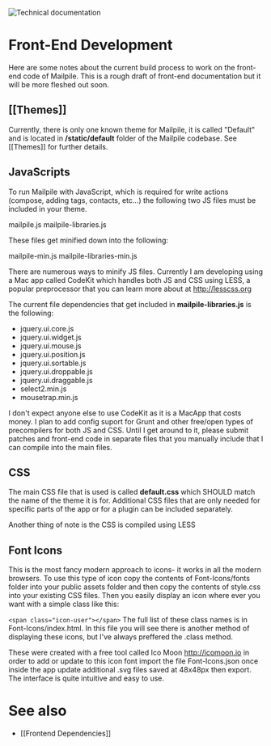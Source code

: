 ![Technical documentation](https://github.com/pagekite/Mailpile/wiki/images/page-technical.png)

# Front-End Development

Here are some notes about the current build process to work on the front-end code of Mailpile. This is a  rough draft of front-end documentation but it will be more fleshed out soon.

## [[Themes]]

Currently, there is only one known theme for Mailpile, it is called "Default" and is located in **/static/default** folder of the Mailpile codebase. See [[Themes]] for further details.

## JavaScripts

To run Mailpile with JavaScript, which is required for write actions (compose, adding tags, contacts, etc...) the following two JS files must be included in your theme.

mailpile.js
mailpile-libraries.js

These files get minified down into the following:

mailpile-min.js
mailpile-libraries-min.js

There are numerous ways to minify JS files. Currently I am developing using a Mac app called CodeKit which handles both JS and CSS using LESS, a popular preprocessor that you can learn more about at http://lesscss.org 

The current file dependencies that get included in **mailpile-libraries.js** is the following:

* jquery.ui.core.js
* jquery.ui.widget.js
* jquery.ui.mouse.js
* jquery.ui.position.js
* jquery.ui.sortable.js
* jquery.ui.droppable.js
* jquery.ui.draggable.js
* select2.min.js
* mousetrap.min.js

I don't expect anyone else to use CodeKit as it is a MacApp that costs money. I plan to add config suport for Grunt and other free/open types of precompilers for both JS and CSS. Until I get around to it, please submit patches and front-end code in separate files that you manually include that I can compile into the main files.


## CSS

The main CSS file that is used is called **default.css** which SHOULD match the name of the theme it is for. Additional CSS files that are only needed for specific parts of the app or for a plugin can be included separately. 

Another thing of note is the CSS is compiled using LESS 


## Font Icons

This is the most fancy modern approach to icons- it works in all the modern browsers. To use this type of icon copy the contents of Font-Icons/fonts folder into your public assets folder and then copy the contents of style.css into your existing CSS files. Then you easily display an icon where ever you want with a simple class like this:

```<span class="icon-user"></span>```
The full list of these class names is in Font-Icons/index.html. In this file you will see there is another method of displaying these icons, but I've always preffered the .class method.

These were created with a free tool called Ico Moon http://icomoon.io in order to add or update to this icon font import the file Font-Icons.json once inside the app update additional .svg files saved at 48x48px then export. The interface is quite intuitive and easy to use.

# See also
 * [[Frontend Dependencies]]